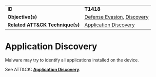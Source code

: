 |||
|---------|------------------------|
|**ID**|**T1418**|
|**Objective(s)**| [Defense Evasion](https://github.com/MAECProject/malware-behaviors/tree/master/defense-evasion), [Discovery](https://github.com/MAECProject/malware-behaviors/tree/master/discovery)|
|**Related ATT&CK Technique(s)**|[Application Discovery](https://attack.mitre.org/techniques/T1418)|


Application Discovery
=====================
Malware may try to identify all applications installed on the device. 

See ATT&CK: [**Application Discovery**](https://attack.mitre.org/techniques/T1418).